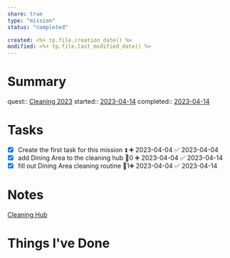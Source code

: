 ```yaml
---
share: true
type: "mission"
status: "completed"

created: <%+ tp.file.creation_date() %> 
modified: <%+ tp.file.last_modified_date() %>
---
```

 
# Summary
quest:: [Cleaning 2023](./Cleaning%202023.md)
started:: [2023-04-14](./2023-04-14.md)
completed:: [2023-04-14](./2023-04-14.md)

# Tasks
- [x] Create the first task for this mission ⏫ ➕ 2023-04-04 ✅ 2023-04-04
- [x] add Dining Area to the cleaning hub 🥄0 ➕ 2023-04-04 ✅ 2023-04-14
- [x] fill out Dining Area cleaning routine 🥄1➕ 2023-04-04 ✅ 2023-04-14
# Notes
[Cleaning Hub](./Cleaning%20Hub.md)
# Things I've Done
